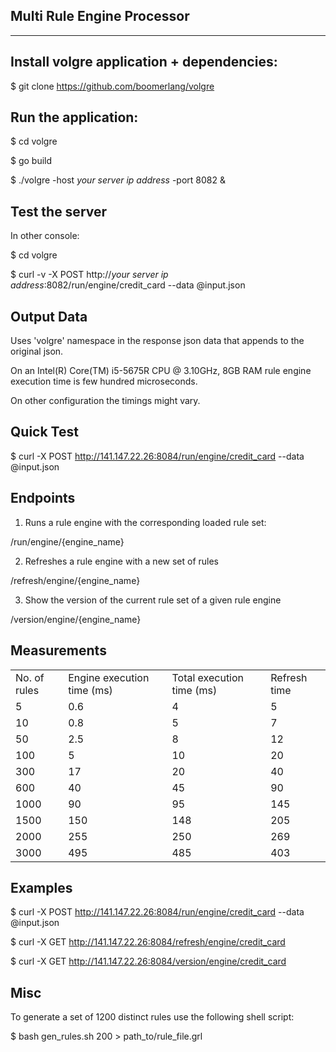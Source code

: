 Multi Rule Engine Processor
----------------------------
----------------------------


Install volgre application + dependencies:
------------------------------------------


$ git clone https://github.com/boomerlang/volgre


Run the application:
--------------------


$ cd volgre


$ go build


$ ./volgre  -host _your server ip address_ -port 8082 &


Test the server
---------------


In other console:


$ cd volgre


$ curl -v -X POST http://_your server ip address_:8082/run/engine/credit_card --data @input.json


Output Data
-----------

Uses 'volgre' namespace in the response json data that appends to the original json.


On an Intel(R) Core(TM) i5-5675R CPU @ 3.10GHz, 8GB RAM rule engine execution time is few hundred microseconds.


On other configuration the timings might vary.

Quick Test
----------

$ curl -X POST http://141.147.22.26:8084/run/engine/credit_card --data @input.json


Endpoints
---------

1. Runs a rule engine with the corresponding loaded rule set:

/run/engine/{engine_name}


2. Refreshes a rule engine with a new set of rules

/refresh/engine/{engine_name}


3. Show the version of the current rule set of a given rule engine

/version/engine/{engine_name}


Measurements
------------


<table>

<tr>
<td>No. of rules</td><td>Engine execution time (ms)</td><td>Total execution time  (ms)</td><td>Refresh time</td>
</tr>

<tr>
<td>5</td><td>0.6</td><td>4</td><td>5</td>
</tr>

<tr>
<td>10</td><td>         0.8   </td><td>              5</td><td>7</td>
</tr>
<tr>
<td>50</td><td>         2.5   </td><td>              8</td><td> 12</td>
</tr>

<tr>
<td>100</td><td>           5   </td><td>             10</td><td> 20</td>
</tr>

<tr>
<td>300</td><td>          17   </td><td>             20</td><td> 40</td>
</tr>

<tr>
<td>600</td><td>          40   </td><td>             45</td><td> 90</td>
</tr>
<tr>
<td>1000</td><td>          90   </td><td>             95</td><td>145</td>
</tr>
<tr>
<td>1500</td><td>         150   </td><td>            148</td><td>205</td>
</tr>
<tr>
<td>2000</td><td>         255   </td><td>            250</td><td>269</td>
</tr>
<tr>
<td>3000</td><td>         495   </td><td>            485</td><td>403</td>
</tr>
</table>

Examples
--------

$ curl -X POST http://141.147.22.26:8084/run/engine/credit_card --data @input.json


$ curl -X GET http://141.147.22.26:8084/refresh/engine/credit_card


$ curl -X GET http://141.147.22.26:8084/version/engine/credit_card

Misc
------

To generate a set of 1200 distinct rules use the following shell script:

$ bash gen_rules.sh 200 > path_to/rule_file.grl


